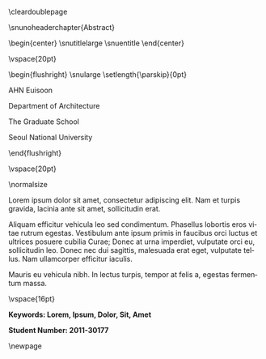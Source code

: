<div lang=en>
<!-- :::lang=en -->
<!-- fenced_divs don't work exactly like real divs? -->

\cleardoublepage

\snunoheaderchapter{Abstract}

\begin{center}
\snutitlelarge
\snuentitle
\end{center}

\vspace{20pt}

\begin{flushright}
\snularge
\setlength{\parskip}{0pt}

AHN Euisoon

Department of Architecture

The Graduate School

Seoul National University

\end{flushright}

\vspace{20pt}

\normalsize

Lorem ipsum dolor sit amet, consectetur adipiscing elit. Nam et turpis gravida, lacinia ante sit amet, sollicitudin erat.

Aliquam efficitur vehicula leo sed condimentum. Phasellus lobortis eros vitae rutrum egestas. Vestibulum ante ipsum primis in faucibus orci luctus et ultrices posuere cubilia Curae; Donec at urna imperdiet, vulputate orci eu, sollicitudin leo. Donec nec dui sagittis, malesuada erat eget, vulputate tellus. Nam ullamcorper efficitur iaculis.

Mauris eu vehicula nibh. In lectus turpis, tempor at felis a, egestas fermentum massa.

\vspace{16pt}

**Keywords: Lorem, Ipsum, Dolor, Sit, Amet**

**Student Number: 2011-30177**

<!-- ::: -->
</div>

\newpage
<!-- 페이지가 바뀌어야 다음 파일 페이지 번호 양식에 영향받지 않음 -->